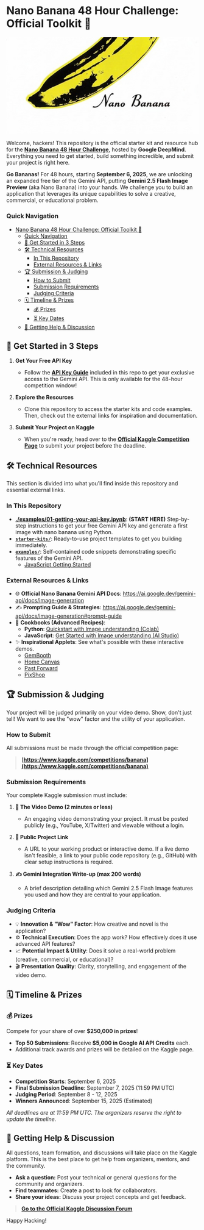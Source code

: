 # Nano Banana 48 Hour Challenge: Official Toolkit 🍌

<p align="center">
  <img src="./assets/header.png" alt="Nano Banana Hackathon Banner" width="600"/>
</p>

Welcome, hackers! This repository is the official starter kit and resource hub for the [**Nano Banana 48 Hour Challenge**](https://www.kaggle.com/competitions/banana), hosted by **Google DeepMind**. Everything you need to get started, build something incredible, and submit your project is right here.

**Go Bananas!** For 48 hours, starting **September 6, 2025**, we are unlocking an expanded free tier of the Gemini API, putting **Gemini 2.5 Flash Image Preview** (aka Nano Banana) into your hands. We challenge you to build an application that leverages its unique capabilities to solve a creative, commercial, or educational problem.

### Quick Navigation

- [Nano Banana 48 Hour Challenge: Official Toolkit 🍌](#nano-banana-48-hour-challenge-official-toolkit-)
    - [Quick Navigation](#quick-navigation)
  - [🚀 Get Started in 3 Steps](#-get-started-in-3-steps)
  - [🛠️ Technical Resources](#️-technical-resources)
    - [In This Repository](#in-this-repository)
    - [External Resources \& Links](#external-resources--links)
  - [🏆 Submission \& Judging](#-submission--judging)
    - [How to Submit](#how-to-submit)
    - [Submission Requirements](#submission-requirements)
    - [Judging Criteria](#judging-criteria)
  - [🗓️ Timeline \& Prizes](#️-timeline--prizes)
    - [💰 Prizes](#-prizes)
    - [⏳ Key Dates](#-key-dates)
  - [💬 Getting Help \& Discussion](#-getting-help--discussion)

## 🚀 Get Started in 3 Steps

1.  **Get Your Free API Key**
    *   Follow the **[API Key Guide](./guides/01-getting-your-api-key.md)** included in this repo to get your exclusive access to the Gemini API. This is only available for the 48-hour competition window!

2.  **Explore the Resources**
    *   Clone this repository to access the starter kits and code examples. Then, check out the external links for inspiration and documentation.

3.  **Submit Your Project on Kaggle**
    *   When you're ready, head over to the **[Official Kaggle Competition Page](https://www.kaggle.com/competitions/banana)** to submit your project before the deadline.


## 🛠️ Technical Resources

This section is divided into what you'll find inside this repository and essential external links.

### In This Repository
*   **[./examples/01-getting-your-api-key.ipynb](./examples/01-getting-your-api-key.ipynb)**: **(START HERE)** Step-by-step instructions to get your free Gemini API key and generate a first image with nano banana using Python.
*   **[`starter-kits/`](./starter-kits/)**: Ready-to-use project templates to get you building immediately.
*   **[`examples/`](./examples/)**: Self-contained code snippets demonstrating specific features of the Gemini API.
    *  [JavaScript Getting Started](./examples/javascript-getting-started.md)

### External Resources & Links
*   🌐 **Official Nano Banana Gemini API Docs**: https://ai.google.dev/gemini-api/docs/image-generation
*   ✍️ **Prompting Guide & Strategies**: https://ai.google.dev/gemini-api/docs/image-generation#prompt-guide
*   🍳 **Cookbooks (Advanced Recipes)**:
    *   **Python**: [Quickstart with Image understanding (Colab)](https://colab.research.google.com/github/google-gemini/cookbook/blob/main/quickstarts/Image_out.ipynb)
    *   **JavaScript**: [Get Started with Image understanding (AI Studio)](https://aistudio.google.com/apps/bundled/get_started_image_out)
*   ✨ **Inspirational Applets**: See what's possible with these interactive demos.
    *   [GemBooth](https://aistudio.google.com/apps/bundled/gembooth)
    *   [Home Canvas](https://aistudio.google.com/apps/bundled/home_canvas)
    *   [Past Forward](https://aistudio.google.com/apps/bundled/past_forward)
    *   [PixShop](https://aistudio.google.com/apps/bundled/pixshop)


## 🏆 Submission & Judging

Your project will be judged primarily on your video demo. Show, don't just tell! We want to see the "wow" factor and the utility of your application.

### How to Submit
All submissions must be made through the official competition page:
> **[https://www.kaggle.com/competitions/banana](https://www.kaggle.com/competitions/banana)**

### Submission Requirements
Your complete Kaggle submission must include:

1.  **🎥 The Video Demo (2 minutes or less)**
    *   An engaging video demonstrating your project. It must be posted publicly (e.g., YouTube, X/Twitter) and viewable without a login.

2.  **🔗 Public Project Link**
    *   A URL to your working product or interactive demo. If a live demo isn't feasible, a link to your public code repository (e.g., GitHub) with clear setup instructions is required.

3.  **✍️ Gemini Integration Write-up (max 200 words)**
    *   A brief description detailing which Gemini 2.5 Flash Image features you used and how they are central to your application.

### Judging Criteria
*   💡 **Innovation & "Wow" Factor**: How creative and novel is the application?
*   ⚙️ **Technical Execution**: Does the app work? How effectively does it use advanced API features?
*   📈 **Potential Impact & Utility**: Does it solve a real-world problem (creative, commercial, or educational)?
*   🎬 **Presentation Quality**: Clarity, storytelling, and engagement of the video demo.


## 🗓️ Timeline & Prizes

### 💰 Prizes
Compete for your share of over **$250,000 in prizes**!
*   **Top 50 Submissions**: Receive **$5,000 in Google AI API Credits** each.
*   Additional track awards and prizes will be detailed on the Kaggle page.

### ⏳ Key Dates
*   **Competition Starts**: September 6, 2025
*   **Final Submission Deadline**: September 7, 2025 (11:59 PM UTC)
*   **Judging Period**: September 8 - 12, 2025
*   **Winners Announced**: September 15, 2025 (Estimated)

*All deadlines are at 11:59 PM UTC. The organizers reserve the right to update the timeline.*


## 💬 Getting Help & Discussion

All questions, team formation, and discussions will take place on the Kaggle platform. This is the best place to get help from organizers, mentors, and the community.

*   **Ask a question:** Post your technical or general questions for the community and organizers.
*   **Find teammates:** Create a post to look for collaborators.
*   **Share your ideas:** Discuss your project concepts and get feedback.

> **[Go to the Official Kaggle Discussion Forum](https://www.kaggle.com/competitions/banana/discussion)**

Happy Hacking!